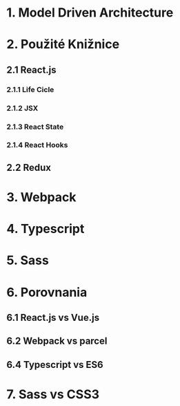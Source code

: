 # 1. Model Driven Architecture
# 2. Použité Knižnice
## 2.1 React.js
### 2.1.1 Life Cicle
### 2.1.2 JSX
### 2.1.3 React State
### 2.1.4 React Hooks
## 2.2 Redux
# 3. Webpack
# 4. Typescript
# 5. Sass
# 6. Porovnania
## 6.1 React.js vs Vue.js
## 6.2 Webpack vs parcel
## 6.4 Typescript vs ES6
# 7. Sass vs CSS3